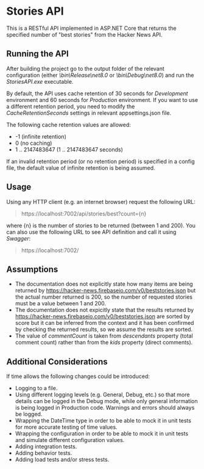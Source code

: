 ﻿# Stories API

This is a RESTful API implemented in ASP.NET Core that returns the specified number of "best stories" from the Hacker News API.

## Running the API

After building the project go to the output folder of the relevant configuration (either *\bin\Release\net8.0* or *\bin\Debug\net8.0*) and run the *StoriesAPI.exe* executable.

By default, the API uses cache retention of 30 seconds for *Development* environment and 60 seconds for *Production* environment. If you want to use a different retention period, you need to modify the *CacheRetentionSeconds* settings in relevant appsettings.json file.

The following cache retention values are allowed:

- -1 (infinite retention)
- 0 (no caching)
-  1 .. 2147483647 (1 .. 2147483647 seconds)

If an invalid retention period (or no retention period) is specified in a config file, the default value of infinite retention is being assumed.

## Usage

Using any HTTP client (e.g. an internet browser) request the following URL:
> https://localhost:7002/api/stories/best?count={n}

where {n} is the number of stories to be returned (between 1 and 200).
You can also use the following URL to see API definition and call it using *Swagger*:
> https://localhost:7002/

## Assumptions

- The documentation does not explicitly state how many items are being returned by https://hacker-news.firebaseio.com/v0/beststories.json but the actual number returned is 200, so the number of requested stories must be a value between 1 and 200.
- The documentation does not expicitly state that the results returned by https://hacker-news.firebaseio.com/v0/beststories.json are sorted by score but it can be inferred from the context and it has been confirmed by checking the returned results, so we assume the results are sorted.
- The value of *commentCount* is taken from *descendants* property (total comment count) rather than from the *kids* property (direct comments).

## Additional Considerations

If time allows the following changes could be introduced:

- Logging to a file.
- Using different logging levels (e.g. General, Debug, etc.) so that more details can be logged in the Debug mode, while only general information is being logged in Production code. Warnings and errors should always be logged.
- Wrapping the DateTime type in order to be able to mock it in unit tests for more accurate testing of time values.
- Wrapping the configuration in order to be able to mock it in unit tests and simulate different configuration values.
- Adding integration tests.
- Adding behavior tests.
- Adding load tests and/or stress tests.